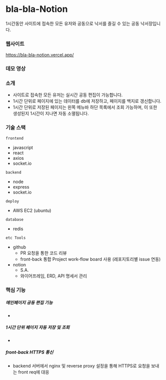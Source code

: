 # bla-bla-Notion
1시간동안 사이트에 접속한 모든 유저와 공동으로 낙서를 즐길 수 있는 공동 낙서장입니다.

### 웹사이트
https://bla-bla-notion.vercel.app/

### 데모 영상


### 소개
- 사이트로 접속한 모든 유저는 실시간 공동 편집이 가능합니다.
- 1시간 단위로 페이지에 있는 데이터를 db에 저장하고, 페이지를 백지로 갱신합니다.
- 1시간 단위로 저장된 페이지는 왼쪽 메뉴바 하단 목록에서 조회 가능하며, 이 또한 생성된지 1시간이 지나면 자동 소멸됩니다.

### 기술 스택
`frontend`
- javascript
- react
- axios
- socket.io

`backend`
- node
- express
- socket.io

`deploy`
- AWS EC2 (ubuntu)

`database`
- redis

`etc Tools`
- github 
  - PR 요청을 통한 코드 리뷰 
  - front-back 통합 Project work-flow board 사용 (레포지토리별 issue 연동)
- notion
  - S.A.
  - 와이어프레임, ERD, API 명세서 관리

### 핵심 기능
##### 메인페이지 공동 편집 기능
- 
  
##### 1시간 단위 페이지 자동 저장 및 조회
- 
  
##### front-back HTTPS 통신
- backend 서버에서 nginx 및 reverse proxy 설정을 통해 HTTPS로 요청을 보내는 front req에 대응

